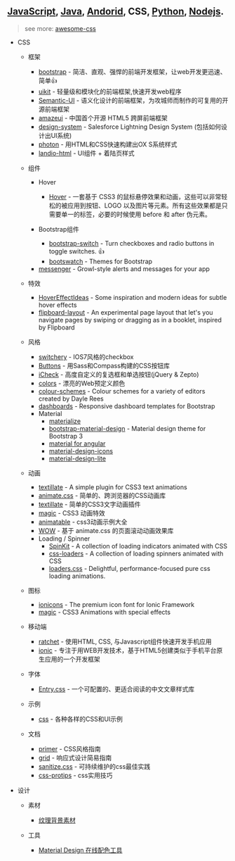 ## [JavaScript](javascript.md), [Java](java.md), [Andorid](andorid.md), CSS, [Python](pyton.md), [Nodejs](nodejs.md).

> see more: [awesome-css](https://github.com/sotayamashita/awesome-css)  

+ CSS
  + 框架
    - [bootstrap](https://github.com/twbs/bootstrap) - 简洁、直观、强悍的前端开发框架，让web开发更迅速、简单:thumbsup:
    - [uikit](https://github.com/uikit/uikit) - 轻量级和模块化的前端框架,快速开发web程序
    - [Semantic-UI](https://github.com/Semantic-Org/Semantic-UI) - 语义化设计的前端框架，为攻城师而制作的可复用的开源前端框架
    - [amazeui](https://github.com/allmobilize/amazeui) - 中国首个开源 HTML5 跨屏前端框架
    - [design-system](https://github.com/salesforce-ux/design-system) - Salesforce Lightning Design System (包括如何设计出UI系统) 
    - [photon](https://github.com/connors/photon) - 用HTML和CSS快速构建出OX S系统样式  
    - [landio-html](https://github.com/tatygrassini/landio-html) - UI组件 + 着陆页样式  

  + 组件
    + Hover
      - [Hover](https://github.com/IanLunn/Hover) - 一套基于 CSS3 的鼠标悬停效果和动画，这些可以非常轻松的被应用到按钮、LOGO 以及图片等元素。所有这些效果都是只需要单一的标签，必要的时候使用 before 和 after 伪元素。

    + Bootstrap组件
      - [bootstrap-switch](https://github.com/nostalgiaz/bootstrap-switch) - Turn checkboxes and radio buttons in toggle switches. :+1:
      - [bootswatch](https://github.com/thomaspark/bootswatch) - Themes for Bootstrap

    - [messenger](https://github.com/HubSpot/messenger) - Growl-style alerts and messages for your app

  + 特效
    - [HoverEffectIdeas](https://github.com/codrops/HoverEffectIdeas) - Some inspiration and modern ideas for subtle hover effects
    - [flipboard-layout](https://github.com/botelho/flipboard-layout) - An experimental page layout that let's you navigate pages by swiping or dragging as in a booklet, inspired by Flipboard

  + 风格
    - [switchery](https://github.com/abpetkov/switchery) - IOS7风格的checkbox
    - [Buttons](https://github.com/alexwolfe/Buttons) - 用Sass和Compass构建的CSS按钮库
    - [iCheck](https://github.com/fronteed/iCheck) - 高度自定义的复选框和单选按钮(jQuery & Zepto)
    - [colors](https://github.com/mrmrs/colors) - 漂亮的Web预定义颜色
    - [colour-schemes](https://github.com/daylerees/colour-schemes) - Colour schemes for a variety of editors created by Dayle Rees
    - [dashboards](https://github.com/keen/dashboards) - Responsive dashboard templates for Bootstrap

    + Material
      - [materialize](https://github.com/Dogfalo/materialize)
      - [bootstrap-material-design](https://github.com/FezVrasta/bootstrap-material-design) - Material design theme for Bootstrap 3
      - [material for angular](https://github.com/angular/material)
      - [material-design-icons](https://github.com/google/material-design-icons)
      - [material-design-lite](https://github.com/google/material-design-lite)
    
  + 动画
    - [textillate](https://github.com/jschr/textillate) - A simple plugin for CSS3 text animations
    - [animate.css](https://github.com/daneden/animate.css) - 简单的、跨浏览器的CSS动画库
    - [textillate](https://github.com/jschr/textillate) - 简单的CSS3文字动画插件
    - [magic](https://github.com/miniMAC/magic) - CSS3 动画特效
    - [animatable](https://github.com/leaverou/animatable) - css3动画示例大全  
    - [WOW](https://github.com/matthieua/WOW) - 基于 animate.css 的页面滚动动画效果库    
    
    + Loading / Spinner
      - [SpinKit](https://github.com/tobiasahlin/SpinKit) - A collection of loading indicators animated with CSS  
      - [css-loaders](https://github.com/lukehaas/css-loaders) - A collection of loading spinners animated with CSS  
      - [loaders.css](https://github.com/ConnorAtherton/loaders.css) - Delightful, performance-focused pure css loading animations.   

  + 图标
    - [ionicons](https://github.com/driftyco/ionicons) - The premium icon font for Ionic Framework
    - [magic](https://github.com/miniMAC/magic) - CSS3 Animations with special effects

  + 移动端
    - [ratchet](https://github.com/twbs/ratchet) - 使用HTML‚ CSS‚ 与Javascript组件快速开发手机应用
    - [ionic](https://github.com/driftyco/ionic) - 专注于用WEB开发技术，基于HTML5创建类似于手机平台原生应用的一个开发框架

  + 字体
    - [Entry.css](https://github.com/zmmbreeze/Entry.css) - 一个可配置的、更适合阅读的中文文章样式库  
  
  + 示例
    - [css](https://github.com/hakimel/css) - 各种各样的CSS和UI示例  

  + 文档
    - [primer](https://github.com/primer/primer) - CSS风格指南 
    - [grid](https://github.com/aekaplan/grid) - 响应式设计简易指南 
    - [sanitize.css](https://github.com/jonathantneal/sanitize.css) - 可持续维护的css最佳实践 
    - [css-protips](https://github.com/AllThingsSmitty/css-protips) - css实用技巧

+ 设计
  - 素材
    - [纹理背景素材](http://www.subtlepatterns.com)

  - 工具
    - [Material Design 在线配色工具](https://www.materialpalette.com)


